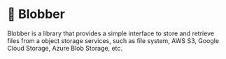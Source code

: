 # 👾 Blobber

Blobber is a library that provides a simple interface to store and retrieve files from a object storage services, such
as file system, AWS S3, Google Cloud Storage, Azure Blob Storage, etc.
